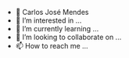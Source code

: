 - 👋 Carlos José Mendes
- 👀 I’m interested in ...
- 🌱 I’m currently learning ...
- 💞️ I’m looking to collaborate on ...
- 📫 How to reach me ...

<!---
MendesCJ/MendesCJ is a ✨ special ✨ repository because its `README.md` (this file) appears on your GitHub profile.
You can click the Preview link to take a look at your changes.
--->
